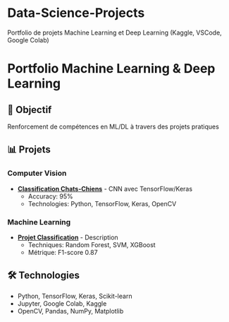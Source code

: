 # Data-Science-Projects
Portfolio de projets Machine Learning et Deep Learning (Kaggle, VSCode, Google Colab)


# Portfolio Machine Learning & Deep Learning

## 🎯 Objectif
Renforcement de compétences en ML/DL à travers des projets pratiques

## 📊 Projets

### Computer Vision
- **[Classification Chats-Chiens](Computer-Vision/Cats-Dogs-Classification/)** - CNN avec TensorFlow/Keras
  - Accuracy: 95%
  - Technologies: Python, TensorFlow, Keras, OpenCV

### Machine Learning
- **[Projet Classification](Machine-Learning/Classification-projects/)** - Description
  - Techniques: Random Forest, SVM, XGBoost
  - Métrique: F1-score 0.87

## 🛠️ Technologies
- Python, TensorFlow, Keras, Scikit-learn
- Jupyter, Google Colab, Kaggle
- OpenCV, Pandas, NumPy, Matplotlib